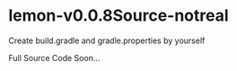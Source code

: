 # lemon-v0.0.8Source-notreal

Create build.gradle and gradle.properties by yourself

Full Source Code Soon...
